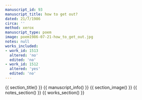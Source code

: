```yaml
---
manuscript_id: 93
manuscript_title: how to get out?
dated: 21/7/1986
circa: ''
method: xerox
manuscript_type: poem
image: poem1986-07-21-how_to_get_out.jpg
notes: null
works_included:
- work_id: 1513
  altered: 'no'
  edited: 'no'
- work_id: 1512
  altered: 'yes'
  edited: 'no'
---
```


{{ section_title() }}
{{ manuscript_info() }}
{{ section_image() }}
{{ notes_section() }}
{{ works_section() }}
